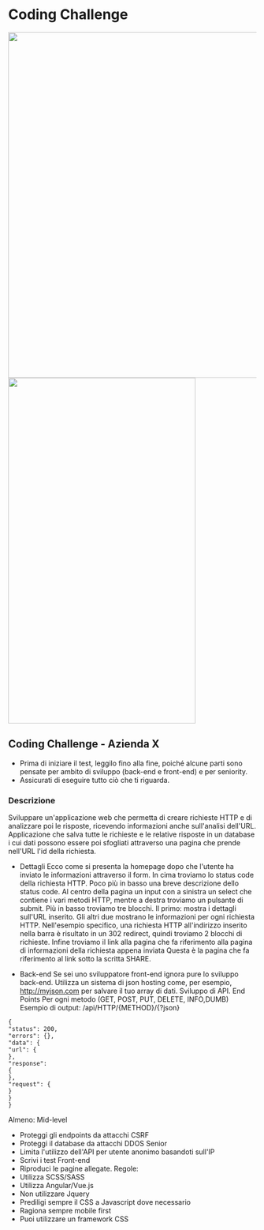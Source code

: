 # Coding Challenge
<img src="https://github.com/lucaimbalzano/http.analysis/assets/45575898/919994af-7544-4edb-add3-4d4f8257b3a7" width="800" height="700" />
<img src="https://github.com/lucaimbalzano/http.analysis/assets/45575898/30b5e2bf-3655-432c-ad35-b502108a4b46" width="380" height="700" />


## Coding Challenge - Azienda X
- Prima di iniziare il test, leggilo fino alla fine, poiché alcune parti sono pensate per ambito di sviluppo (back-end e front-end) e per seniority.
- Assicurati di eseguire tutto ciò che ti riguarda.

### Descrizione
Sviluppare un'applicazione web che permetta di creare richieste HTTP e di analizzare poi le risposte, ricevendo informazioni anche sull'analisi dell'URL. Applicazione che salva tutte le richieste e le relative risposte in un database i cui dati possono essere poi sfogliati attraverso una pagina che prende nell'URL l'id della richiesta.
- Dettagli
Ecco come si presenta la homepage dopo che l'utente ha inviato le informazioni attraverso il form. In cima troviamo lo status code della richiesta HTTP. Poco più in basso una breve descrizione dello status code. Al centro della pagina un input con a sinistra un select che contiene i vari metodi HTTP, mentre a destra troviamo un pulsante di submit. Più in basso troviamo tre blocchi. Il primo: mostra i dettagli sull'URL inserito. Gli altri due mostrano le informazioni per ogni richiesta HTTP. Nell'esempio specifico, una richiesta HTTP all'indirizzo inserito nella barra è risultato in un 302 redirect, quindi troviamo 2 blocchi di richieste. Infine troviamo il link alla pagina che fa riferimento alla pagina di informazioni della richiesta appena inviata
Questa è la pagina che fa riferimento al link sotto la scritta SHARE.

- Back-end
Se sei uno sviluppatore front-end ignora pure lo sviluppo back-end. Utilizza un sistema di json hosting come, per esempio, http://myjson.com per salvare il tuo array di dati.
Sviluppo di API. End Points
Per ogni metodo (GET, POST, PUT, DELETE, INFO,DUMB)
Esempio di output:
/api/HTTP/{METHOD}/{?json}
```
{
"status": 200,
"errors": {},
"data": {
"url": {
},
"response":
{
},
"request": {
}
}
}
```
Almeno: Mid-level
- Proteggi gli endpoints da attacchi CSRF
- Proteggi il database da attacchi DDOS
Senior
- Limita l'utilizzo dell'API per utente anonimo basandoti sull'IP
- Scrivi i test
Front-end
- Riproduci le pagine allegate.
Regole:
- Utilizza SCSS/SASS
- Utilizza Angular/Vue.js
- Non utilizzare Jquery
- Prediligi sempre il CSS a Javascript dove necessario
- Ragiona sempre mobile first
- Puoi utilizzare un framework CSS

